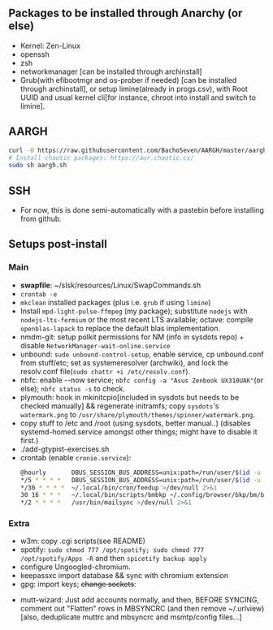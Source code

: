 ## Packages to be installed through Anarchy (or else)

- Kernel: Zen-Linux
- openssh
- zsh
- networkmanager [can be installed through archinstall]
- Grub(with efibootmgr and os-prober if needed) [can be installed through archinstall], or setup limine(already in progs.csv), with Root UUID and usual kernel cli[for instance,
  chroot into install and switch to limine].

## AARGH
``` sh
curl -O https://raw.githubusercontent.com/BachoSeven/AARGH/master/aargh.sh
# Install chaotic packages: https://aur.chaotic.cx/
sudo sh aargh.sh
```

## SSH
- For now, this is done semi-automatically with a pastebin before installing from github.

## Setups post-install
### Main
- **swapfile**: ~/slsk/resources/Linux/SwapCommands.sh
- `crontab -e`
- `mkclean` installed packages (plus i.e. `grub` if using `limine`)
- Install `mpd-light-pulse-ffmpeg` (my package); substitute `nodejs` with `nodejs-lts-fermium` or the most recent LTS available; octave: compile `openblas-lapack` to replace the default blas implementation.
- nmdm-git: setup polkit permissions for NM (info in sysdots repo) + disable `NetworkManager-wait-online.service`
- unbound: `sudo unbound-control-setup`, enable service, cp unbound.conf from stuff/etc; set as systemeresolver (archwiki), and lock the resolv.conf file(`sudo chattr +i /etc/resolv.conf`).
- nbfc: enable --now service; `nbfc config -a "Asus Zenbook UX310UAK"`(or else); `nbfc status -s` to check.
- plymouth: hook in mkinitcpio[included in sysdots but needs to be checked manually] && regenerate initramfs; copy `sysdots`'s `watermark.png` to `/usr/share/plymouth/themes/spinner/watermark.png`.
- copy stuff to /etc and /root (using sysdots, better manual..) (disables systemd-homed.service amongst other things; might have to disable it first.)
- ./add-gtypist-exercises.sh
- crontab (enable `cronie.service`):
  ``` sh
  @hourly		DBUS_SESSION_BUS_ADDRESS=unix:path=/run/user/$(id -u $USER)/bus ~/.local/bin/cron/checkup >/dev/null 2>&1
  */5 * * * *	DBUS_SESSION_BUS_ADDRESS=unix:path=/run/user/$(id -u $USER)/bus ~/.local/bin/cron/cronbat >/dev/null 2>&1
  */30 * * * *	~/.local/bin/cron/feedup >/dev/null 2>&1
  30 16 * * *	~/.local/bin/scripts/bmbkp ~/.config/browser/bkp/bm/bm.html && ~/.local/bin/scripts/histbkp ~/.config/browser/bkp/hist/hist.html && cd ~/.config/browser/bkp && ~/.local/bin/scripts/txtbkp && drive push -no-prompt hist/hist.html bm/bm.html bm/plain hist/plain
  */2 * * * *	/usr/bin/mailsync >/dev/null 2>&1
  ```
### Extra
- w3m: copy .cgi scripts(see README)
- spotify: `sudo chmod 777 /opt/spotify; sudo chmod 777 /opt/spotify/Apps -R` and then `spicetify backup apply`
- configure Ungoogled-chromium.
- keepassxc import database && sync with chromium extension
- gpg: import keys; ~~change sockets~~:
    <!-- Questa roba è commentata perché non serve davvero, funziona anche senzsa spostare i file dei socket nella directory con l'hash. -->
 <!-- "Note that this currently does not work out-of-the-box using systemd user units and socket-based activation, since the socket directory changes based on the hash of -->
 <!-- $GNUPGHOME. You can get the new socket directory using gpgconf --dry-run --create-socketdir, and have to modify the systemd user units to listen on the correct sockets -->
 <!-- accordingly." -->
 <!-- Sockets to change(5)[all with systemctl --user edit --full]: gpg-agent.socket, gpg-agent-extra.socket, gpg-agent-browser.socket, gpg-agent-ssh.socket, and dirmngr.socket. -->
 <!-- Syntax to change them (sysu edit): `ListenStream=%t/gnupg/d."${HASH}"/S."${socketname}"` -->
 <!-- Example vim substitute command `%s/gnupg\//&d\.babif6xw6skmb8ps84qeyyam\//g` -->
 <!-- Finally, do `gpgconf --create-socketdir` and reboot (hopefully it works). -->
- mutt-wizard: Just add accounts normally, and then, BEFORE SYNCING, comment out "Flatten" rows in MBSYNCRC (and then remove ~/.urlview) [also, deduplicate muttrc and mbsyncrc and
  msmtp/config files...]
